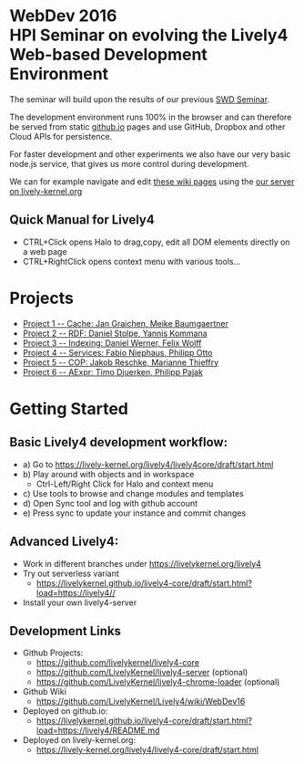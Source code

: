 # WebDev 2016 <br> HPI Seminar on evolving the Lively4 <br>Web-based Development Environment

<lively-import src="../_navigation.html"></lively-import>

The seminar will build upon the results of our previous [SWD Seminar](SWD15). 

The development environment runs 100% in the browser and can therefore be served from static [github.io](https://livelykernel.github.io/lively4-core/draft/start.html?load=/README.md) pages and use GitHub, Dropbox and other Cloud APIs for persistence. 

For faster development and other experiments we also have our very basic node.js service, that gives us more control during development. 

We can for example navigate and edit [these wiki pages](https://github.com/LivelyKernel/Lively4/wiki/WebDev16) using the 
[our server on lively-kernel.org](https://lively-kernel.org/lively4/lively4-core/draft/start.html?load=https://lively-kernel.org/lively4/Lively4.wiki/WebDev16.md)

## Quick Manual for Lively4

- CTRL+Click opens Halo to drag,copy, edit all DOM elements directly on a web page
- CTRL+RightClick opens context menu with various tools...

# Projects

* [Project 1 -- Cache: Jan Graichen, Meike Baumgaertner](project_1/index.md)
* [Project 2 -- RDF: Daniel Stolpe, Yannis Kommana](project_2/index.md)
*	[Project 3 -- Indexing: Daniel Werner, Felix Wolff](project_3/index.md)
* [Project 4 -- Services: Fabio Niephaus, Philipp Otto](project_4/index.md)
* [Project 5 -- COP: Jakob Reschke,  Marianne Thieffry](project_5/index.md)
* [Project 6 -- AExpr: Timo Djuerken, Philipp Pajak](project_6/index.md)

# Getting Started

## Basic Lively4 development workflow:

- a) Go to https://lively-kernel.org/lively4/lively4core/draft/start.html
- b) Play around with objects and in workspace 
  - Ctrl-Left/Right Click for Halo and context menu
- c) Use tools to browse and change modules and templates
- d) Open Sync tool and log with github account 
- e) Press sync to update your instance and commit changes

## Advanced Lively4: 

- Work in different branches under https://livelykernel.org/lively4
- Try out serverless variant   
  - https://livelykernel.github.io/lively4-core/draft/start.html?load=https://lively4//
- Install your own lively4-server


## Development Links

- Github Projects: 
  - https://github.com/livelykernel/lively4-core 
  - https://github.com/LivelyKernel/lively4-server (optional) 
  - https://github.com/LivelyKernel/lively4-chrome-loader (optional)
- Github Wiki 
  - https://github.com/LivelyKernel/Lively4/wiki/WebDev16
- Deployed on github.io: 
  - https://livelykernel.github.io/lively4-core/draft/start.html?load=https://lively4/README.md
- Deployed on lively-kernel.org: 
  - https://lively-kernel.org/lively4/lively4-core/draft/start.html



